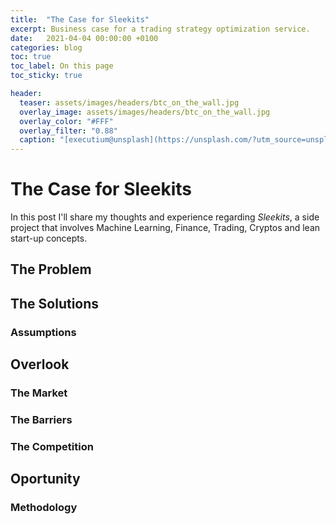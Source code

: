 ```yaml
---
title:  "The Case for Sleekits"
excerpt: Business case for a trading strategy optimization service.
date:   2021-04-04 00:00:00 +0100
categories: blog
toc: true
toc_label: On this page
toc_sticky: true

header:
  teaser: assets/images/headers/btc_on_the_wall.jpg
  overlay_image: assets/images/headers/btc_on_the_wall.jpg
  overlay_color: "#FFF"
  overlay_filter: "0.88" 
  caption: "[executium@unsplash](https://unsplash.com/?utm_source=unsplash&utm_medium=referral&utm_content=creditCopyText)"
---
```



# The Case for Sleekits

In this post I'll share my thoughts and experience regarding *Sleekits*, a side project that involves Machine Learning, Finance, Trading, Cryptos and lean start-up concepts. 

## The Problem

## The Solutions

### Assumptions

## Overlook

### The Market

### The Barriers

### The Competition

## Oportunity

### Methodology 
